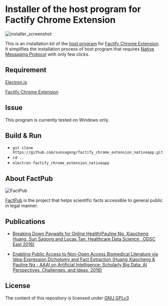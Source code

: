 # Installer of the host program for Factify Chrome Extension

![installer_screenshot](http://factpub.org/img/factify_chrome_extension_host_program_installer_screenshot.png)

This is an installation kit of the [host program](https://github.com/sunsagong/factify_chrome_extension_nativeapp/tree/master/host_program) for [Factify Chrome Extension](https://github.com/sunsagong/factify_chrome_extension.git).
It simplifies the installation process of host program that requires [Native Messaging Protocol](https://developer.chrome.com/extensions/nativeMessaging) with only few clicks.

Requirement
-----------
[Electron.js](http://electron.atom.io/)

[Factify Chrome Extension](https://github.com/sunsagong/factify_chrome_extension.git)

Issue
-----
This program is currently tested on Windows only.

Build & Run
-----------

*  `git clone https://github.com/sunsagong/factify_chrome_extension_nativeapp.git`
*  `cd ..`
*  `electron factify_chrome_extension_nativeapp`

About FactPub
-------------

![FactPub](http://factpub.org/img/logo_factpub.png)

[FactPub](http://factpub.org/) is the project that helps scientific facts accessible to general public in legal manner.

Publications
------------

* [Breaking Down Paywalls for Online Health(Pauline Ng, Xiaocheng Huang, Sun Sagong and Lucas Tan: Healthcare Data Science , ODSC East 2016)](https://www.opendatascience.com/conferences/pauline-ng-breaking-down-paywalls-for-online-health/)

* [Enabling Public Access to Non-Open Access Biomedical Literature via Idea-Expression Dichotomy and Fact Extraction (Huang Xiaocheng & Pauline Ng - AAAI on Artificial Intelligence: Scholarly Big Data: AI Perspectives, Challenges, and Ideas, 2016)](http://www.aaai.org/ocs/index.php/WS/AAAIW16/paper/viewPaper/12557)

License
-------

The content of this repository is licensed under [GNU GPLv3](http://choosealicense.com/licenses/gpl-3.0/)
